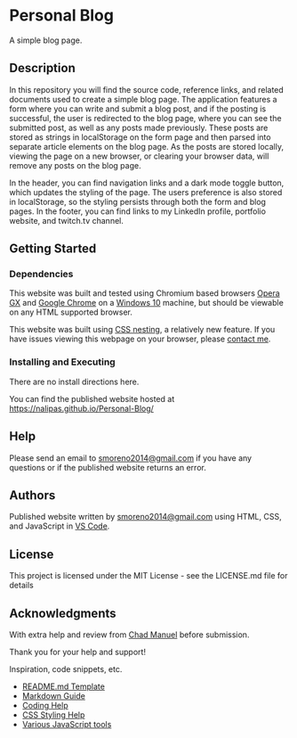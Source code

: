 # Personal Blog

A simple blog page.

## Description

In this repository you will find the source code, reference links, and related documents used to create a simple blog page. The application features a form where you can write and submit a blog post, and if the posting is successful, the user is redirected to the blog page, where you can see the submitted post, as well as any posts made previously. These posts are stored as strings in localStorage on the form page and then parsed into separate article elements on the blog page. As the posts are stored locally, viewing the page on a new browser, or clearing your browser data, will remove any posts on the blog page. 

In the header, you can find navigation links and a dark mode toggle button, which updates the styling of the page. The users preference is also stored in localStorage, so the styling persists through both the form and blog pages. In the footer, you can find links to my LinkedIn profile, portfolio website, and twitch.tv channel.

## Getting Started

### Dependencies

This website was built and tested using Chromium based browsers <a href="https://www.opera.com/gx">Opera GX</a> and <a href="(https://www.google.com/chrome/">Google Chrome</a> on a <a href="https://www.microsoft.com/en-us/software-download/windows10%20">Windows 10</a> machine, but should be viewable on any HTML supported browser.

This website was built using <a href="https://developer.mozilla.org/en-US/docs/Web/CSS/CSS_nesting/Using_CSS_nesting">CSS nesting</a>, a relatively new feature. If you have issues viewing this webpage on your browser, please <a href="mailto:smoreno2014@gmail.com">contact me</a>.

### Installing and Executing

There are no install directions here.

You can find the published website hosted at 
<a href="https://nalipas.github.io/Personal-Blog/">https://nalipas.github.io/Personal-Blog/</a>

## Help

Please send an email to [smoreno2014\@gmail.com](mailto:smoreno2014@gmail.com?subject=Help) if you have any questions or if the published website returns an error.

## Authors

Published website written by [smoreno2014\@gmail.com](mailto:smoreno2014@gmail.com) using HTML, CSS, and JavaScript in <a href="https://code.visualstudio.com">VS Code</a>.

## License

This project is licensed under the MIT License - see the LICENSE.md file for details

## Acknowledgments

With extra help and review from [Chad Manuel](https://github.com/chdclar16) before submission. 

Thank you for your help and support!


Inspiration, code snippets, etc.
* [README.md Template](https://github.com/matiassingers/awesome-readme)
* [Markdown Guide](https://www.markdownguide.org/basic-syntax/)
* [Coding Help](https://stackoverflow.com)
* [CSS Styling Help](https://www.w3schools.com/howto/howto_css_zoom_hover.asp)
* [Various JavaScript tools](https://www.w3schools.com/js/default.asp)
